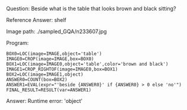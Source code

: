 Question: Beside what is the table that looks brown and black sitting?

Reference Answer: shelf

Image path: ./sampled_GQA/n233607.jpg

Program:

```
BOX0=LOC(image=IMAGE,object='table')
IMAGE0=CROP(image=IMAGE,box=BOX0)
BOX1=LOC(image=IMAGE0,object='table',color='brown and black')
IMAGE1=CROP_RIGHTOF(image=IMAGE0,box=BOX1)
BOX2=LOC(image=IMAGE1,object)
ANSWER0=COUNT(box=BOX2)
ANSWER1=EVAL(expr="'beside {ANSWER0}' if {ANSWER0} > 0 else 'no'")
FINAL_RESULT=RESULT(var=ANSWER1)
```
Answer: Runtime error: 'object'

